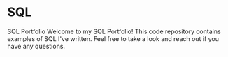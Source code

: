 # SQL
SQL Portfolio
Welcome to my SQL Portfolio! This code repository contains examples of SQL I've written. Feel free to take a look and reach out if you have any questions. 
